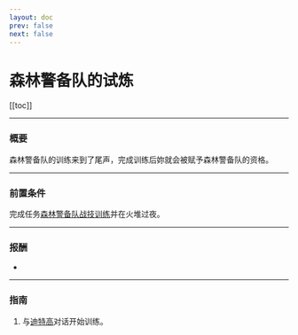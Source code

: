 ```yaml
---
layout: doc
prev: false
next: false
---
```


# 森林警备队的试炼

[[toc]]

---

### 概要

森林警备队的训练来到了尾声，完成训练后妳就会被赋予森林警备队的资格。

---

### 前置条件

完成任务[森林警备队战技训练](../forest_squad_final_training/)并在火堆过夜。

---

### 报酬

- <Badge type="danger" text="解锁任务" /> <Badge type="tip" text="+1 肉汤" /> <Badge type="tip" text="+ 森林警备队好感" />

---

### 指南

1. 与[迪特高](#/)对话开始训练。
